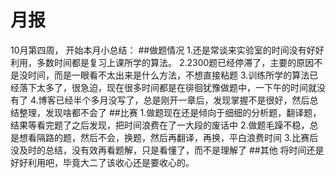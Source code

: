 # 月报
10月第四周，
开始本月小总结：
##做题情况
1.还是常谈来实验室的时间没有好好利用，多数时间都是复习上课所学的算法。
2.2300题已经停滞了，主要的原因不是没时间，而是一眼看不太出来是什么方法，不想直接粘题
3.训练所学的算法已经落下太多了，很急迫，现在很多时间都是在徘徊犹豫做题中，一下午的时间就没有了
4.博客已经半个多月没写了，总是刚开一章后，发现掌握不是很好，然后总结整理，发现啥都不会了
##比赛
1.做题现在还是倾向于细细的分析题，翻译题，结果等看完题了之后发现，把时间浪费在了一大段的废话中
2.做题毛躁不稳，总是想看隔路的题，然后不会，换题，然后再翻译，再换，平白浪费时间
3.比赛后没及时的总结，没有效再看题解，只是看懂了，而不是理解了
##其他
将时间还是好好利用吧，毕竟大二了该收心还是要收心的。

